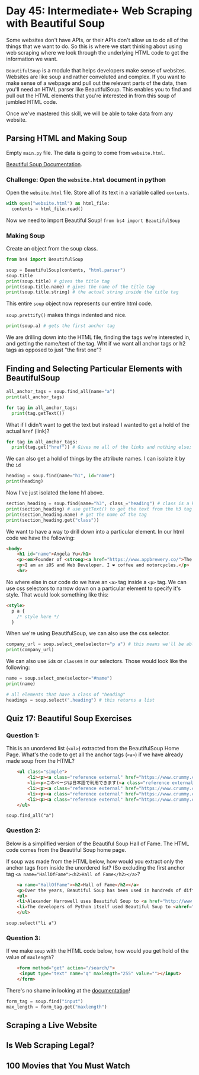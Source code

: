 # Day 45: Intermediate+ Web Scraping with Beautiful Soup
Some websites don't have APIs, or their APIs don't allow us to do all of the things that we want to do. So this is where we start thinking about using web scraping where we look through the underlying HTML code to get the information we want.

`BeautifulSoup` is a module that helps developers make sense of websites. Websites are like soup and rather convoluted and complex. If you want to make sense of a webpage and pull out the relevant parts of the data, then you'll need an HTML parser like BeautifulSoup. This enables you to find and pull out the HTML elements that you're interested in from this soup of jumbled HTML code.

Once we've mastered this skill, we will be able to take data from any website.

## Parsing HTML and Making Soup
Empty `main.py` file.  The data is going to come from `website.html`. 

[Beautiful Soup Documentation](https://www.crummy.com/software/BeautifulSoup/bs4/doc/). 

### Challenge: Open the `website.html` document in python
Open the `website.html` file. Store all of its text in a variable called `contents`.

```py
with open("website.html") as html_file:
  contents = html_file.read()
```

Now we need to import Beautiful Soup!
`from bs4 import BeautifulSoup`

### Making Soup
Create an object from the soup class.
```py
from bs4 import BeautifulSoup

soup = BeautifulSoup(contents, "html.parser")
soup.title
print(soup.title) # gives the title tag
print(soup.title.name) # gives the name of the title tag
print(soup.title.string) # the actual string inside the title tag
```
This entire `soup` object now represents our entire html code.

`soup.prettify()` makes things indented and nice.

```py
print(soup.a) # gets the first anchor tag
```

We are drilling down into the HTML file, finding the tags we're interested in, and getting the name/text of the tag. Wht if we want **all** anchor tags or h2 tags as opposed to just "the first one"?

## Finding and Selecting Particular Elements with BeautifulSoup

```py
all_anchor_tags = soup.find_all(name="a")
print(all_anchor_tags)

for tag in all_anchor_tags:
  print(tag.getText())
```

What if I didn't want to get the text but instead I wanted to get a hold of the actual `href` (link)?

```py
for tag in all_anchor_tags:
  print(tag.get("href")) # Gives me all of the links and nothing else; just got what I'm interested in
```

We can also get a hold of things by the attribute names. I can isolate it by the `id`

```py
heading = soup.find(name="h1", id="name")
print(heading)
```
 Now I've just isolated the lone h1 above.

```py
section_heading = soup.find(name="h3", class_="heading") # class is a keyword, special, and only to be used for creating classes; change the name to class_
print(section_heading) # use getText() to get the text from the h3 tag
print(section_heading.name) # get the name of the tag
print(section_heading.get("class"))
```

We want to have a way to drill down into a particular element. In our html code we have the following:
```html
<body>
	<h1 id="name">Angela Yu</h1>
	<p><em>Founder of <strong><a href="https://www.appbrewery.co/">The App Brewery</a></strong>.</em></p>
	<p>I am an iOS and Web Developer. I ❤️ coffee and motorcycles.</p>
	<hr>
```

No where else in our code do we have an `<a>` tag inside a `<p>` tag. We can use css selectors to narrow down on a particular element to specify it's style. That would look something like this:
```html
<style>
  p a {
    /* style here */
  }
```

When we're using BeautifulSoup, we can also use the css selector.
```py
company_url = soup.select_one(selector="p a") # this means we'll be able to get that anchor tag!
print(company_url)
```

We can also use `id`s or `class`es in our selectors. Those would look like the following:
```py
name = soup.select_one(selector="#name")
print(name)

# all elements that have a class of "heading"
headings = soup.select(".heading") # this returns a list
```

## Quiz 17: Beautiful Soup Exercises

### Question 1:

This is an unordered list (`<ul>`) extracted from the BeautifulSoup Home Page. What's the code to get all the anchor tags (`<a>`) if we have already made soup from the HTML?
```html
    <ul class="simple">
        <li><p><a class="reference external" href="https://www.crummy.com/software/BeautifulSoup/bs4/doc.zh/">这篇文档当然还有中文版.</a></p></li>
        <li><p>このページは日本語で利用できます(<a class="reference external" href="http://kondou.com/BS4/">外部リンク</a>)</p></li>
        <li><p><a class="reference external" href="https://www.crummy.com/software/BeautifulSoup/bs4/doc.ko/">이 문서는 한국어 번역도 가능합니다.</a></p></li>
        <li><p><a class="reference external" href="https://www.crummy.com/software/BeautifulSoup/bs4/doc.ptbr">Este documento também está disponível em Português do Brasil.</a></p></li>
        <li><p><a class="reference external" href="https://www.crummy.com/software/BeautifulSoup/bs4/doc.ru/">Эта документация доступна на русском языке.</a></p></li>
    </ul>
```

`soup.find_all("a")`

### Question 2: 
Below is a simplified version of the Beautiful Soup Hall of Fame. The HTML code comes from the Beautiful Soup home page.

If soup was made from the HTML below, how would you extract only the anchor tags from inside the unordered list? (So excluding the first anchor tag `<a name="HallOfFame"><h2>Hall of Fame</h2></a>`?

```html
    <a name="HallOfFame"><h2>Hall of Fame</h2></a>
    <p>Over the years, Beautiful Soup has been used in hundreds of different projects.</p>
    <ul>
    <li>Alexander Harrowell uses Beautiful Soup to <a href="http://www.harrowell.org.uk/viktormap.html">track the business activities</a> of an arms merchant.</li>
    <li>The developers of Python itself used Beautiful Soup to <ahref="http://svn.python.org/view/tracker/importer/">migrate the Pythonbug tracker from Sourceforge to Roundup</a>.</li>
    </ul>
```
`soup.select("li a")`

### Question 3:
If we make `soup` with the HTML code below, how would you get hold of the value of `maxlength`?
```html
    <form method="get" action="/search/">
     <input type="text" name="q" maxlength="255" value=""></input>
    </form> 
```
There's no shame in looking at the [documentation](https://www.crummy.com/software/BeautifulSoup/bs4/doc/)!

```py
form_tag = soup.find("input")
max_length = form_tag.get("maxlength")
```

## Scraping a Live Website

## Is Web Scraping Legal?  

## 100 Movies that You Must Watch